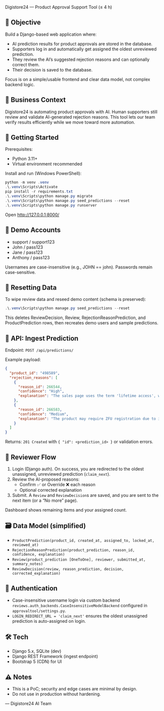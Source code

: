 Digistore24 — Product Approval Support Tool (≤ 4 h)

## 🎯 Objective

Build a Django-based web application where:

- AI prediction results for product approvals are stored in the database.
- Supporters log in and automatically get assigned the oldest unreviewed prediction.
- They review the AI’s suggested rejection reasons and can optionally correct them.
- Their decision is saved to the database.

Focus is on a simple/usable frontend and clear data model, not complex backend logic.

## 🏢 Business Context

Digistore24 is automating product approvals with AI. Human supporters still review and validate AI-generated rejection reasons. This tool lets our team verify results efficiently while we move toward more automation.

## 🚀 Getting Started

Prerequisites:
- Python 3.11+
- Virtual environment recommended

Install and run (Windows PowerShell):

```powershell
python -m venv .venv
.\.venv\Scripts\Activate
pip install -r requirements.txt
.\.venv\Scripts\python manage.py migrate
.\.venv\Scripts\python manage.py seed_predictions --reset
.\.venv\Scripts\python manage.py runserver
```

Open http://127.0.0.1:8000/

## 👤 Demo Accounts

- support / support123
- John / pass123
- Jane / pass123
- Anthony / pass123

Usernames are case-insensitive (e.g., JOHN == john). Passwords remain case-sensitive.

## 🔁 Resetting Data

To wipe review data and reseed demo content (schema is preserved):

```powershell
.\.venv\Scripts\python manage.py seed_predictions --reset
```

This deletes ReviewDecision, Review, RejectionReasonPrediction, and ProductPrediction rows, then recreates demo users and sample predictions.

## 🔌 API: Ingest Prediction

Endpoint: `POST /api/predictions/`

Example payload:

```json
{
  "product_id": "498589",
  "rejection_reasons": [
    {
      "reason_id": 266544,
      "confidence": "High",
      "explanation": "The sales page uses the term 'lifetime access', which is not permitted under our guidelines."
    },
    {
      "reason_id": 266583,
      "confidence": "Medium",
      "explanation": "The product may require ZFU registration due to its structure as a distance learning program."
    }
  ]
}
```

Returns: `201 Created` with `{ "id": <prediction_id> }` or validation errors.

## 🧭 Reviewer Flow

1) Login (Django auth). On success, you are redirected to the oldest unassigned, unreviewed prediction (`claim_next`).
2) Review the AI-proposed reasons:
   - Confirm ✅ or Override ❌ each reason
   - Optional corrected explanation
3) Submit. A `Review` and `ReviewDecision`s are saved, and you are sent to the next item (or a “No more” page).

Dashboard shows remaining items and your assigned count.

## 🗃️ Data Model (simplified)

- `ProductPrediction(product_id, created_at, assigned_to, locked_at, reviewed_at)`
- `RejectionReasonPrediction(product_prediction, reason_id, confidence, explanation)`
- `Review(product_prediction [OneToOne], reviewer, submitted_at, summary_notes)`
- `ReviewDecision(review, reason_prediction, decision, corrected_explanation)`

## 🔐 Authentication

- Case-insensitive username login via custom backend `reviews.auth_backends.CaseInsensitiveModelBackend` configured in `approvaltool/settings.py`.
- `LOGIN_REDIRECT_URL = 'claim_next'` ensures the oldest unassigned prediction is auto-assigned on login.

## 🛠️ Tech

- Django 5.x, SQLite (dev)
- Django REST Framework (ingest endpoint)
- Bootstrap 5 (CDN) for UI

## ⚠️ Notes

- This is a PoC; security and edge cases are minimal by design.
- Do not use in production without hardening.

— Digistore24 AI Team